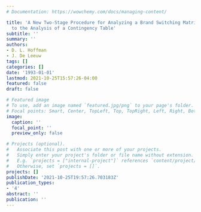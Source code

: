 ```yaml
---
# Documentation: https://wowchemy.com/docs/managing-content/

title: 'A New Two-Stage Procedure for Analyzing a Brand Switching Matrix: One Approach
  to the Analysis of a Contingency Table'
subtitle: ''
summary: ''
authors:
- D. L. Hoffman
- J. De Leeuw
tags: []
categories: []
date: '1993-01-01'
lastmod: 2021-10-25T15:57:26-04:00
featured: false
draft: false

# Featured image
# To use, add an image named `featured.jpg/png` to your page's folder.
# Focal points: Smart, Center, TopLeft, Top, TopRight, Left, Right, BottomLeft, Bottom, BottomRight.
image:
  caption: ''
  focal_point: ''
  preview_only: false

# Projects (optional).
#   Associate this post with one or more of your projects.
#   Simply enter your project's folder or file name without extension.
#   E.g. `projects = ["internal-project"]` references `content/project/deep-learning/index.md`.
#   Otherwise, set `projects = []`.
projects: []
publishDate: '2021-10-25T19:57:26.703183Z'
publication_types:
- '4'
abstract: ''
publication: ''
---
```

